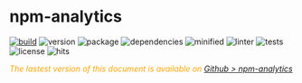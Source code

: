  # npm-analytics

 <div style="display:inline">

[![build](https://travis-ci.org/Sylvain59650/npm-analytics.png?branch=master)](https://travis-ci.org/Sylvain59650/npm-analytics)
![version](https://img.shields.io/npm/v/npm-analytics.svg)
![package](https://img.shields.io/github/package-json/v/Sylvain59650/npm-analytics.svg)
![dependencies](https://img.shields.io/david/Sylvain59650/npm-analytics.svg)
![minified](https://img.shields.io/bundlephobia/min/npm-analytics.svg)
![linter](https://img.shields.io/badge/eslint-ok-blue.svg)
![tests](https://img.shields.io/badge/tests-passing-brightgreen.svg)
![license](https://img.shields.io/npm/l/npm-analytics.svg)
![hits](http://hits.dwyl.com/Sylvain59650/npm-analytics.svg)

</div>
 
 
 <div class="Note" style="color:orange;font-style:italic">
 
The lastest version of this document is available on [Github > npm-analytics](https://github.com/Sylvain59650/npm-analytics/blob/master/README.md)
</div>

